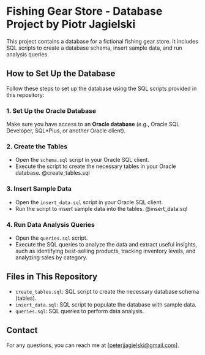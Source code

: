 # Fishing Gear Store - Database Project by Piotr Jagielski

This project contains a database for a fictional fishing gear store. It includes SQL scripts to create a database schema, insert sample data, and run analysis queries.

## How to Set Up the Database

Follow these steps to set up the database using the SQL scripts provided in this repository:

### 1. Set Up the Oracle Database

Make sure you have access to an **Oracle database** (e.g., Oracle SQL Developer, SQL*Plus, or another Oracle client).

### 2. Create the Tables

- Open the `schema.sql` script in your Oracle SQL client.
- Execute the script to create the necessary tables in your Oracle database.
@create_tables.sql
### 3. Insert Sample Data

- Open the `insert_data.sql` script in your Oracle SQL client.
- Run the script to insert sample data into the tables.
@insert_data.sql
### 4. Run Data Analysis Queries

- Open the `queries.sql` script.
- Execute the SQL queries to analyze the data and extract useful insights, such as identifying best-selling products, tracking inventory levels, and analyzing sales by category.

## Files in This Repository

- `create_tables.sql`: SQL script to create the necessary database schema (tables).
- `insert_data.sql`: SQL script to populate the database with sample data.
- `queries.sql`: SQL queries to perform data analysis.


## Contact

For any questions, you can reach me at [peterjjagielski@gmail.com].
